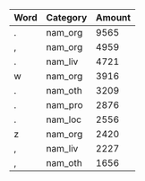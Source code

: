Word | Category | Amount
--- | --- | ---
. | nam_org | 9565
, | nam_org | 4959
. | nam_liv | 4721
w | nam_org | 3916
. | nam_oth | 3209
. | nam_pro | 2876
. | nam_loc | 2556
z | nam_org | 2420
, | nam_liv | 2227
, | nam_oth | 1656
